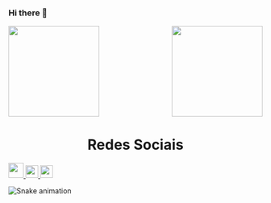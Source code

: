 ### Hi there 👋

<div>
  
  <img  height="180em" src="https://github-readme-stats.vercel.app/api?username=joaocmoraes&show_icons=true&theme=great-gatsby&include_all_commits=true&count_private=true"/>
  <img align="right" height="180em" src="https://github-readme-stats.vercel.app/api/top-langs/?username=joaocmoraes&layout=compact&langs_count=16&theme=great-gatsby"/>
</div>



<h1 align="center">Redes Sociais</h1>
    <a href = "mailto: joaocmoraes20@gmail.com">
      <img width="30" src="file:///C:/Users/bigga/Downloads/icons8-gmail.svg">
    </a>
    <a href = "https://www.linkedin.com/in/joaocmoraes99/">
      <img width="25" src="linkedin.svg">
    </a>
    </a>
    <a href = "https://www.instagram.com/joaocmoraes_/">
      <img width="25" src="instagram.png">
    </a>
</div>





![Snake animation](https://github.com/LuigiGF/LuigiGF/blob/output/github-contribution-grid-snake.svg)
